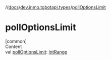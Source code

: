//[docs](../../index.md)/[dev.inmo.tgbotapi.types](index.md)/[pollOptionsLimit](poll-options-limit.md)



# pollOptionsLimit  
[common]  
Content  
val [pollOptionsLimit](poll-options-limit.md): [IntRange](https://kotlinlang.org/api/latest/jvm/stdlib/kotlin.ranges/-int-range/index.html)  



